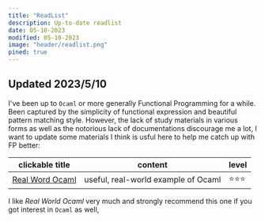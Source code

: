 ```yaml
---
title: "ReadList"
description: Up-to-date readlist
date: 05-10-2023
modified: 05-10-2023
image: "header/readlist.png"
pined: true
---
```


## Updated 2023/5/10
I've been up to `Ocaml` or more generally Functional Programming for a while. Been captured by the simplicity of functional expression and beautiful pattern matching style. However, the lack of study materials in various forms as well as the notorious lack of documentations discourage me a lot, I want to update some materials I think is usful here to help me catch up with FP better: 

| clickable title | content | level | 
| --------------- | ------- | ----- |
| [Real Word Ocaml](https://dev.realworldocaml.org/index.html) | useful, real-world example of Ocaml | ⭐⭐⭐ |

I like *Real World Ocaml* very much and strongly recommend this one if you got interest in `Ocaml` as well,